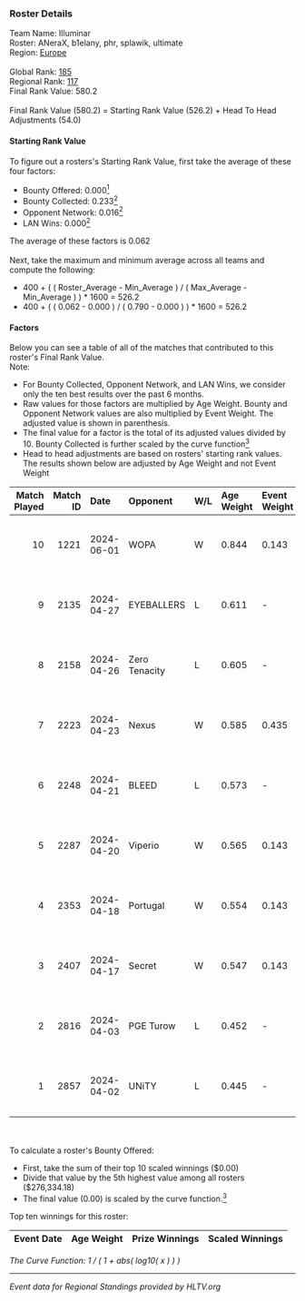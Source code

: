 ### Roster Details<br />
Team Name: Illuminar<br />
Roster: ANeraX, b1elany, phr, splawik, ultimate<br />
Region: [Europe]( ../standings_europe.md)<br />
<br />
Global Rank: [185](../standings_global.md)<br />
Regional Rank: [117]( ../standings_europe.md)<br />
Final Rank Value:  580.2<br />
<br />
Final Rank Value (580.2) = Starting Rank Value (526.2) + Head To Head Adjustments (54.0)<br />

#### Starting Rank Value<br />
To figure out a rosters's Starting Rank Value, first take the average of these four factors:<br />
- Bounty Offered: 0.000[<sup>1</sup>](#table2)
- Bounty Collected: 0.233[<sup>2</sup>](#table1)
- Opponent Network: 0.016[<sup>2</sup>](#table1)
- LAN Wins: 0.000[<sup>2</sup>](#table1)

The average of these factors is 0.062<br />
<br />
Next, take the maximum and minimum average across all teams and compute the following:<br />
- 400 + ( ( Roster_Average - Min_Average ) / ( Max_Average - Min_Average ) ) * 1600 = 526.2
- 400 + ( ( 0.062 - 0.000 ) / ( 0.790 - 0.000 ) ) * 1600 = 526.2


#### Factors<br />
Below you can see a table of all of the matches that contributed to this roster's Final Rank Value.<br />
Note:<br />

- For Bounty Collected, Opponent Network, and LAN Wins, we consider only the ten best results over the past 6 months.
- Raw values for those factors are multiplied by Age Weight. Bounty and Opponent Network values are also multiplied by Event Weight. The adjusted value is shown in parenthesis.
- The final value for a factor is the total of its adjusted values divided by 10. Bounty Collected is further scaled by the curve function[<sup>3</sup>](#curveFunction)
- Head to head adjustments are based on rosters' starting rank values. The results shown below are adjusted by Age Weight and not Event Weight
<span id="table1"></span><br />


| Match Played | Match ID | Date       | Opponent      | W/L | Age Weight | Event Weight | Bounty Collected | Opponent Network | LAN Wins  | H2H Adj. | Roster                                  |
| -: | -: | :- | :- | :- | :- | :- | :- | :- | :- | -: | :- |
|           10 |     1221 | 2024-06-01 | WOPA          | W   | 0.844      | 0.143        | 0.002 (0.000)    | 0.143 (0.017)    | 0 (0.000) |    14.89 | ANeraX, b1elany, phr, splawik, ultimate |
|            9 |     2135 | 2024-04-27 | EYEBALLERS    | L   | 0.611      | -            | -                | -                | -         |    -2.71 | ANeraX, Furlan, keis, phr, ultimate     |
|            8 |     2158 | 2024-04-26 | Zero Tenacity | L   | 0.605      | -            | -                | -                | -         |    -1.29 | ANeraX, Furlan, keis, phr, ultimate     |
|            7 |     2223 | 2024-04-23 | Nexus         | W   | 0.585      | 0.435        | 0.018 (0.004)    | 0.480 (0.122)    | 0 (0.000) |    15.66 | ANeraX, Furlan, keis, phr, ultimate     |
|            6 |     2248 | 2024-04-21 | BLEED         | L   | 0.573      | -            | -                | -                | -         |    -0.90 | ANeraX, Furlan, keis, phr, ultimate     |
|            5 |     2287 | 2024-04-20 | Viperio       | W   | 0.565      | 0.143        | 0.002 (0.000)    | 0.045 (0.004)    | 0 (0.000) |    11.24 | ANeraX, Furlan, keis, phr, ultimate     |
|            4 |     2353 | 2024-04-18 | Portugal      | W   | 0.554      | 0.143        | 0.004 (0.000)    | 0.145 (0.011)    | 0 (0.000) |    12.90 | ANeraX, Furlan, keis, phr, ultimate     |
|            3 |     2407 | 2024-04-17 | Secret        | W   | 0.547      | 0.143        | 0.000 (0.000)    | 0.074 (0.006)    | 0 (0.000) |     9.52 | ANeraX, Furlan, keis, phr, ultimate     |
|            2 |     2816 | 2024-04-03 | PGE Turow     | L   | 0.452      | -            | -                | -                | -         |    -4.33 | ANeraX, Furlan, keis, phr, ultimate     |
|            1 |     2857 | 2024-04-02 | UNiTY         | L   | 0.445      | -            | -                | -                | -         |    -0.94 | ANeraX, Furlan, keis, phr, ultimate     |

<br />
<span id="table2"></span><br />
To calculate a roster's Bounty Offered:<br />

- First, take the sum of their top 10 scaled winnings ($0.00)
- Divide that value by the 5th highest value among all rosters ($276,334.18)
- The final value (0.00) is scaled by the curve function.[<sup>3</sup>](#curveFunction)

Top ten winnings for this roster:<br />

| Event Date | Age Weight | Prize Winnings | Scaled Winnings |
| :- | -: | :- | :- |


<span id="curveFunction"></span>_The Curve Function: 1 / ( 1 + abs( log10( x ) ) )_<br />

---
_Event data for Regional Standings provided by HLTV.org_<br />
